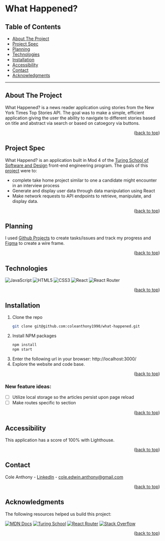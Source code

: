 <a name="readme-top"></a>

# What Happened?

## Table of Contents
- [About The Project](#about-the-project)
- [Project Spec](#project-spec)
- [Planning](#planning)
- [Technologies](#technologies)
- [Installation](#installation)
- [Accessibility](#accessibility)
- [Contact](#contact)
- [Acknowledgments](#acknowledgments)

---

## About The Project

What Happened? is a news reader application using stories from the New York Times Top Stories API. The goal was to make a simple, efficient application giving the user the ability to navigate to different stories based on title and abstract via search or based on catoegory via buttons.

<p align="right">(<a href="#readme-top">back to top</a>)</p>

## Project Spec
What Happend? is an application built in Mod 4 of the [Turing School of Software and Design](https://turing.edu/) front-end engineering program. The goals of this [project](https://mod4.turing.edu/projects/take_home/take_home_fe) were to:

* complete take home project similar to one a candidate might encounter in an interview process
* Generate and display user data through data manipulation using React
* Make network requests to API endpoints to retrieve, manipulate, and display data.


<p align="right">(<a href="#readme-top">back to top</a>)</p>

## Planning

I used [Github Projects](https://github.com/users/coleanthony1990/projects/3) to create tasks/issues and track my progress and [Figma](https://www.figma.com/file/z7S76Tnb0uBaAorxqYH5xX/What-Happened%3F?node-id=0%3A1&t=f3QOVCu2ezvO2MV0-1) to create a wire frame.

<p align="right">(<a href="#readme-top">back to top</a>)</p>

## Technologies
![JavaScript](https://img.shields.io/badge/javascript-%23323330.svg?style=for-the-badge&logo=javascript&logoColor=%23F7DF1E)
![HTML5](https://img.shields.io/badge/html5-%23E34F26.svg?style=for-the-badge&logo=html5&logoColor=white)
![CSS3](https://img.shields.io/badge/css3-%231572B6.svg?style=for-the-badge&logo=css3&logoColor=white)
![React](https://img.shields.io/badge/react-%2320232a.svg?style=for-the-badge&logo=react&logoColor=%2361DAFB)
![React Router](https://img.shields.io/badge/React_Router-CA4245?style=for-the-badge&logo=react-router&logoColor=white)

<p align="right">(<a href="#readme-top">back to top</a>)</p>

<!-- GETTING STARTED -->
  
## Installation
1. Clone the repo
   ```sh
   git clone git@github.com:coleanthony1990/what-happened.git
   ```
2. Install NPM packages
   ```sh
   npm install
   npm start
   ``` 
5. Enter the following url in your browser: http://localhost:3000/
6. Explore the website and code base.

<p align="right">(<a href="#readme-top">back to top</a>)</p>


### New feature ideas: 
- [ ] Utilize local storage so the articles persist upon page reload
- [ ] Make routes specific to section

<p align="right">(<a href="#readme-top">back to top</a>)</p>

## Accessibility
This application has a score of 100% with Lighthouse.

<p align="right">(<a href="#readme-top">back to top</a>)</p>


<!-- CONTACT -->
## Contact

Cole Anthony - [LinkedIn](https://www.linkedin.com/in/cole-edwin-anthony/) - cole.edwin.anthony@gmail.com

<p align="right">(<a href="#readme-top">back to top</a>)</p>

<!-- ACKNOWLEDGMENTS -->
## Acknowledgments
The following resources helped us build this project:

[![MDN Docs][MDN-shield]][MDN]
[![Turing School](https://img.shields.io/badge/Turing_School-030303?style=for-the-badge)](https://turing.edu/)
[![React Router](https://img.shields.io/badge/React_Router-CA4245?style=for-the-badge&logo=react-router&logoColor=white)](https://v5.reactrouter.com/web/api/Hooks)
[![Stack Overflow](https://img.shields.io/badge/-Stackoverflow-FE7A16?style=for-the-badge&logo=stack-overflow&logoColor=white)](https://stackoverflow.com/)

<p align="right">(<a href="#readme-top">back to top</a>)</p>


<!-- MARKDOWN LINKS & IMAGES -->
<!-- https://www.markdownguide.org/basic-syntax/#reference-style-links -->
[MDN-shield]: https://img.shields.io/badge/MDN_Web_Docs-black?style=for-the-badge&logo=mdnwebdocs&logoColor=white
[MDN]:https://developer.mozilla.org/en-US/

